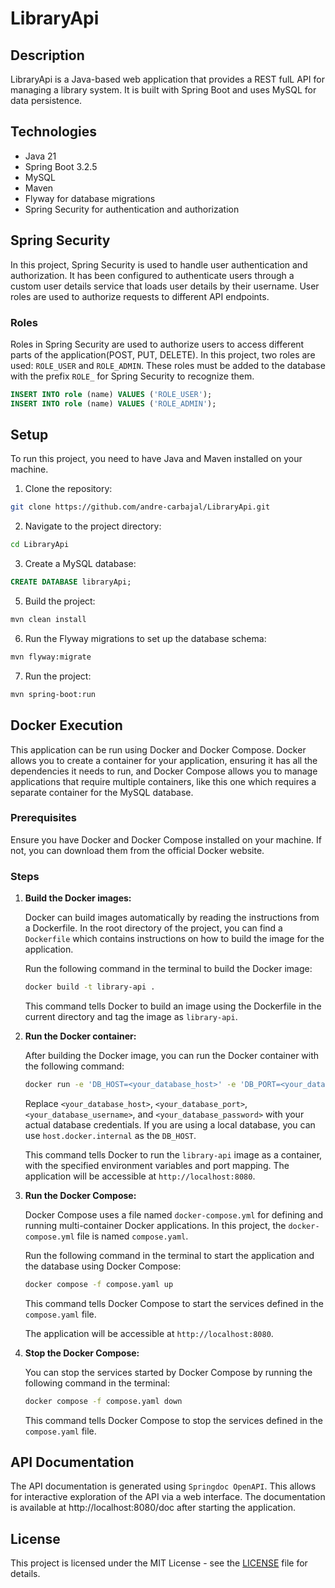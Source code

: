 # LibraryApi

## Description
LibraryApi is a Java-based web application that provides a REST fulL API for managing a library system. It is built with Spring Boot and uses MySQL for data persistence.

## Technologies
- Java 21
- Spring Boot 3.2.5
- MySQL
- Maven
- Flyway for database migrations
- Spring Security for authentication and authorization

## Spring Security
In this project, Spring Security is used to handle user authentication and authorization. It has been configured to authenticate users through a custom user details service that loads user details by their username. User roles are used to authorize requests to different API endpoints.

### Roles
Roles in Spring Security are used to authorize users to access different parts of the application(POST, PUT, DELETE). In this project, two roles are used: `ROLE_USER` and `ROLE_ADMIN`. These roles must be added to the database with the prefix `ROLE_` for Spring Security to recognize them.
```sql
INSERT INTO role (name) VALUES ('ROLE_USER');
INSERT INTO role (name) VALUES ('ROLE_ADMIN');
```

## Setup
To run this project, you need to have Java and Maven installed on your machine.

1. Clone the repository:
```bash
git clone https://github.com/andre-carbajal/LibraryApi.git
```

2. Navigate to the project directory:
```bash
cd LibraryApi
```

3. Create a MySQL database:
```sql
CREATE DATABASE libraryApi;
```

5. Build the project:
```bash
mvn clean install
```
6. Run the Flyway migrations to set up the database schema:
```bash
mvn flyway:migrate
```

7. Run the project:
```bash
mvn spring-boot:run
```

## Docker Execution

This application can be run using Docker and Docker Compose. Docker allows you to create a container for your application, ensuring it has all the dependencies it needs to run, and Docker Compose allows you to manage applications that require multiple containers, like this one which requires a separate container for the MySQL database.

### Prerequisites

Ensure you have Docker and Docker Compose installed on your machine. If not, you can download them from the official Docker website.

### Steps

1. **Build the Docker images:**

   Docker can build images automatically by reading the instructions from a Dockerfile. In the root directory of the project, you can find a `Dockerfile` which contains instructions on how to build the image for the application.

   Run the following command in the terminal to build the Docker image:

    ```bash
    docker build -t library-api .
    ```

   This command tells Docker to build an image using the Dockerfile in the current directory and tag the image as `library-api`.

2. **Run the Docker container:**

   After building the Docker image, you can run the Docker container with the following command:

    ```bash
    docker run -e 'DB_HOST=<your_database_host>' -e 'DB_PORT=<your_database_port>' -e 'DB_USERNAME=<your_database_username>' -e 'DB_PASSWORD=<your_database_password>' -p 8080:8080 library-api
    ```

   Replace `<your_database_host>`, `<your_database_port>`, `<your_database_username>`, and `<your_database_password>` with your actual database credentials. If you are using a local database, you can use `host.docker.internal` as the `DB_HOST`.

   This command tells Docker to run the `library-api` image as a container, with the specified environment variables and port mapping. The application will be accessible at `http://localhost:8080`.

3. **Run the Docker Compose:**

   Docker Compose uses a file named `docker-compose.yml` for defining and running multi-container Docker applications. In this project, the `docker-compose.yml` file is named `compose.yaml`.

   Run the following command in the terminal to start the application and the database using Docker Compose:

    ```bash
    docker compose -f compose.yaml up
    ```

   This command tells Docker Compose to start the services defined in the `compose.yaml` file.

   The application will be accessible at `http://localhost:8080`.

4. **Stop the Docker Compose:**

   You can stop the services started by Docker Compose by running the following command in the terminal:

    ```bash
    docker compose -f compose.yaml down
    ```

   This command tells Docker Compose to stop the services defined in the `compose.yaml` file.

## API Documentation
The API documentation is generated using `Springdoc OpenAPI`. This allows for interactive exploration of the API via a web interface. The documentation is available at http://localhost:8080/doc after starting the application.

## License
This project is licensed under the MIT License - see the [LICENSE](LICENSE) file for details.